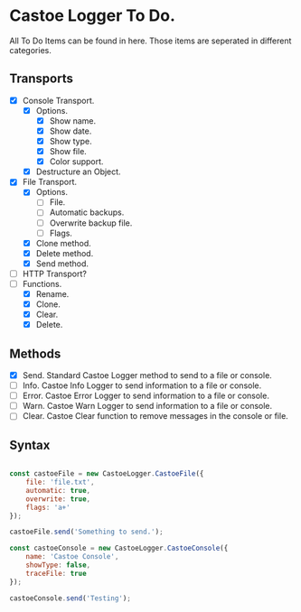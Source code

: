 # Castoe Logger To Do.

All To Do Items can be found in here. Those items are seperated in different categories.


## Transports
- [x] Console Transport.
	- [x] Options.
		- [x] Show name.
		- [x] Show date.
		- [x] Show type.
		- [x] Show file.
		- [x] Color support.
	- [x] Destructure an Object.
- [x] File Transport.
	- [x] Options.
		- [ ] File.
		- [ ] Automatic backups.
		- [ ] Overwrite backup file.
		- [ ] Flags.
	- [x] Clone method.
	- [x] Delete method.
	- [x] Send method.
- [ ] HTTP Transport?
- [ ] Functions.
	- [x] Rename.
	- [x] Clone.
	- [x] Clear.
	- [x] Delete.

## Methods
- [x] Send. Standard Castoe Logger method to send to a file or console.
- [ ] Info. Castoe Info Logger to send information to a file or console.
- [ ] Error. Castoe Error Logger to send information to a file or console.
- [ ] Warn. Castoe Warn Logger to send information to a file or console.
- [ ] Clear. Castoe Clear function to remove messages in the console or file.

## Syntax
```javascript

const castoeFile = new CastoeLogger.CastoeFile({
	file: 'file.txt',
	automatic: true,
	overwrite: true,
	flags: 'a+'
});

castoeFile.send('Something to send.');

const castoeConsole = new CastoeLogger.CastoeConsole({
	name: 'Castoe Console',
	showType: false,
	traceFile: true
});

castoeConsole.send('Testing');
```